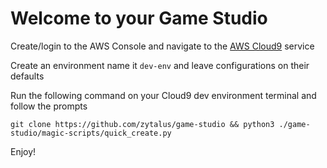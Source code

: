 
# Welcome to your Game Studio

Create/login to the AWS Console and navigate to the [AWS Cloud9](https://us-east-1.console.aws.amazon.com/cloud9/home/product) service

Create an environment name it `dev-env` and leave configurations on their defaults

Run the following command on your Cloud9 dev environment terminal and follow the prompts

```
git clone https://github.com/zytalus/game-studio && python3 ./game-studio/magic-scripts/quick_create.py
```

Enjoy!
